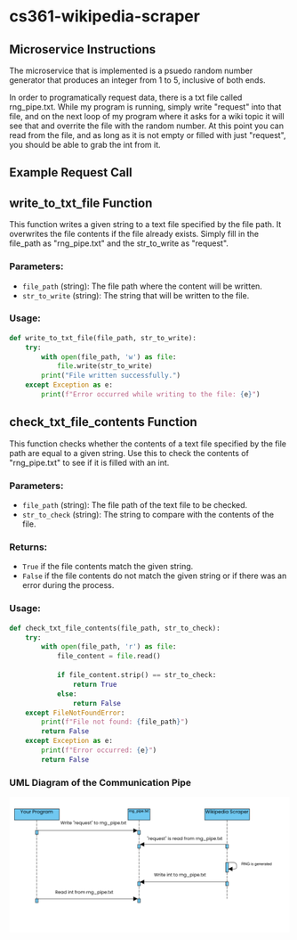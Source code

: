 # cs361-wikipedia-scraper

## Microservice Instructions
The microservice that is implemented is a psuedo random number generator that produces an integer from 1 to 5, inclusive of both ends. 

In order to programatically request data, there is a txt file called rng_pipe.txt. While my program is running, simply write "request" into that file, and on the next loop of my program where it asks for a wiki topic it will see that and overrite the file with the random number. At this point you can read from the file, and as long as it is not empty or filled with just "request", you should be able to grab the int from it.

## Example Request Call

## write_to_txt_file Function

This function writes a given string to a text file specified by the file path. It overwrites the file contents if the file already exists. Simply fill in the file_path as "rng_pipe.txt" and the str_to_write as "request".

### Parameters:

- `file_path` (string): The file path where the content will be written.
- `str_to_write` (string): The string that will be written to the file.

### Usage:

```python
def write_to_txt_file(file_path, str_to_write):
    try:
        with open(file_path, 'w') as file:
            file.write(str_to_write)
        print("File written successfully.")
    except Exception as e:
        print(f"Error occurred while writing to the file: {e}")
```

## check_txt_file_contents Function

This function checks whether the contents of a text file specified by the file path are equal to a given string. Use this to check the contents of "rng_pipe.txt" to see if it is filled with an int. 

### Parameters:

- `file_path` (string): The file path of the text file to be checked.
- `str_to_check` (string): The string to compare with the contents of the file.

### Returns:

- `True` if the file contents match the given string.
- `False` if the file contents do not match the given string or if there was an error during the process.

### Usage:

```python
def check_txt_file_contents(file_path, str_to_check):
    try:
        with open(file_path, 'r') as file:
            file_content = file.read()

            if file_content.strip() == str_to_check:
                return True
            else:
                return False
    except FileNotFoundError:
        print(f"File not found: {file_path}")
        return False
    except Exception as e:
        print(f"Error occurred: {e}")
        return False
```

### UML Diagram of the Communication Pipe
![UML Diagram](UML_Sequence_Diagram.png)